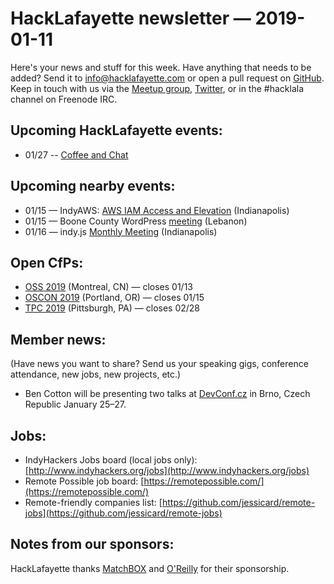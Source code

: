 # HackLafayette newsletter — 2019-01-11

Here's your news and stuff for this week. Have anything that needs to be added? Send it to info@hacklafayette.com or open a pull request on [GitHub](https://github.com/hacklafayette/newsletter). Keep in touch with us via the [Meetup group](https://www.meetup.com/hacklafayette/), [Twitter](https://twitter.com/hacklafayette), or in the #hacklala channel on Freenode IRC.

## Upcoming HackLafayette events:

* 01/27 -- [Coffee and Chat](https://www.meetup.com/hacklafayette/events/fmlpkqyzcbkc/)

## Upcoming nearby events:
* 01/15 — IndyAWS: [AWS IAM Access and Elevation](https://www.meetup.com/IndyAWS/events/sjrtmpyzcbtb/) (Indianapolis)
* 01/15 — Boone County WordPress [meeting](https://www.meetup.com/Boone-County-WordPress-Meetup/events/jlbhvpyzcbtb/) (Lebanon)
* 01/16 — indy.js [Monthly Meeting](https://www.meetup.com/indyjs/events/ljvvdpyzcbvb/) (Indianapolis)

## Open CfPs:
* [OSS 2019](https://conf.researchr.org/track/oss2019/oss2019-papers) (Montreal, CN) — closes 01/13
* [OSCON 2019](https://conferences.oreilly.com/oscon/oscon-or/public/cfp/694) (Portland, OR) — closes 01/15
* [TPC 2019](https://www.papercall.io/tpccfp) (Pittsburgh, PA) — closes 02/28


## Member news:

(Have news you want to share? Send us your speaking gigs, conference attendance, new jobs, new projects, etc.)

- Ben Cotton will be presenting two talks at [DevConf.cz](https://devconf.info/cz/2019) in Brno, Czech Republic January 25–27.

## Jobs:

- IndyHackers Jobs board (local jobs only): [http://www.indyhackers.org/jobs](http://www.indyhackers.org/jobs)
- Remote Possible job board: [https://remotepossible.com/](https://remotepossible.com/)
- Remote-friendly companies list: [https://github.com/jessicard/remote-jobs](https://github.com/jessicard/remote-jobs)

## Notes from our sponsors:

HackLafayette thanks [MatchBOX](http://matchboxstudio.org/) and [O'Reilly](http://www.oreilly.com/) for their sponsorship.
